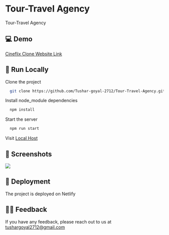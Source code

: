 
#  Tour-Travel Agency

Tour-Travel Agency



## 💻 Demo

[Cineflix Clone Website Link](https://tour-travel-agency-by-tushar.netlify.app/)


## 📍 Run Locally

Clone the project

```bash
  git clone https://github.com/Tushar-goyal-2712/Tour-Travel-Agency.git
```

Install node_module dependencies

```bash
  npm install
```

Start the server
```bash
  npm run start
```

Visit [Local Host](http://localhost/)


## 📍 Screenshots

![](https://github.com/Tushar-goyal-2712/Tour-Travel-Agency/blob/1f226cd15915344f2761d9c7dafb6e4720078279/Screenshots/design.png)

## 📍 Deployment

The project is deployed on Netlify

## 👨‍💻 Feedback

If you have any feedback, please reach out to us at tushargoyal2712@gmail.com
